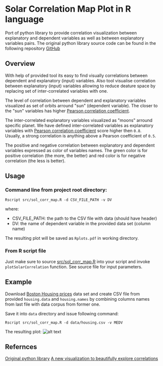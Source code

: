 # Solar Correlation Map Plot in R language
Port of python library to provide correlation visualization between explanatory and dependent variables as well as between explanatory variables pairs. The original python library source code can be found in the following repository [GitHub][1]

## Overview
With help of provided tool its easy to find visually correlations between dependent and explanatory (input) variables. Also tool visualise correlation between explanatory (input) variables allowing to reduce deature space by replacing set of inter-correlated variables with one.

The level of correlation between dependent and explanatory variables visualized as set of orbits arround "sun" (dependent variable). The closer to the "sun" variables has higher [Pearson correlation coefficient][2].

The inter-correlated explanatory variables visualized as "moons" arround specific planet. We have defined inter-correlated variables as explanatory variables with [Pearson correlation coefficient][2] score higher then `0.8`. Usually, a strong correlation is anything above a Pearson coefficient of `0.5`.

The positive and negative correlation between explanatory and dependent variables expressed as color of variables names. The green color is for positive correlation (the more, the better) and red color is for negative correlation (the less is better).

## Usage
### Command line from project root directory:
```
Rscript src/sol_corr_map.R -d CSV_FILE_PATH -v DV
```
where: 

* CSV_FILE_PATH: the path to the CSV file with data (should have header)
* DV: the name of dependent variable in the provided data set (column name)

The resulting plot will be saved as `Rplots.pdf` in working directory.

### From R script file
Just make sure to source [src/sol_corr_map.R](https://github.com/yaricom/psistats/blob/master/src/svd_varimax.R) into your script and invoke `plotSolarCorrelation` function. See source file for input parameters.

## Example
Download [Boston Housing prices](https://archive.ics.uci.edu/ml/datasets/Housing) data set and create CSV file from provided `housing.data` and `housing.names` by combining columns names from last file with data corpus from former one.

Save it into `data` directory and issue following command:
```
Rscript src/sol_corr_map.R -d data/housing.csv -v MEDV
```

The resulting plot:
![alt text][housing_prices_sol_plot]

## Refernces
[Original python library](https://github.com/Zapf-Consulting/solar-correlation-map)
[A new visualization to beautifully explore correlations](https://www.oreilly.com/learning/a-new-visualization-to-beautifully-explore-correlations)

[1]: https://github.com/Zapf-Consulting/solar-correlation-map
[2]: https://en.wikipedia.org/wiki/Pearson_correlation_coefficient

[housing_prices_sol_plot]: https://github.com/yaricom/solar-correlation-map-R/blob/master/contents/boston_housing_sol_plot.png "The solar correlation plot for Boston Housing Prices data corpus"
